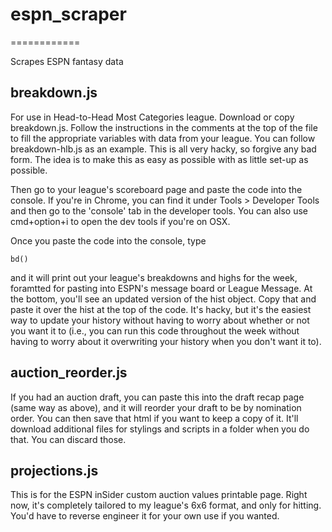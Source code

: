 # espn_scraper
============

Scrapes ESPN fantasy data


## breakdown.js

For use in Head-to-Head Most Categories league. Download or copy breakdown.js. Follow the instructions in the comments
at the top of the file to fill the appropriate variables with data from your league. You can follow breakdown-hlb.js
as an example. This is all very hacky, so forgive any bad form. The idea is to make this as easy as possible with
as little set-up as possible. 

Then go to your league's scoreboard page and paste the code into the console. If you're in Chrome, you can find it under
Tools > Developer Tools and then go to the 'console' tab in the developer tools. You can also use cmd+option+i to open
the dev tools if you're on OSX. 

Once you paste the code into the console, type 
```
bd()
```
and it will print out your league's breakdowns and highs for the week, foramtted for pasting into ESPN's message board
or League Message. At the bottom, you'll see an updated version of the hist object. Copy that and paste it over the hist
at the top of the code. It's hacky, but it's the easiest way to update your history without having to worry about whether
or not you want it to (i.e., you can run this code throughout the week without having to worry about it overwriting your
history when you don't want it to). 



## auction_reorder.js

If you had an auction draft, you can paste this into the draft recap page (same way as above), and it will reorder your 
draft to be by nomination order. You can then save that html if you want to keep a copy of it. It'll download additional 
files for stylings and scripts in a folder when you do that. You can discard those. 


## projections.js

This is for the ESPN inSider custom auction values printable page. Right now, it's completely tailored to my league's 
6x6 format, and only for hitting. You'd have to reverse engineer it for your own use if you wanted. 
